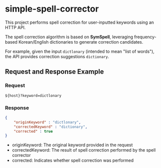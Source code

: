 # simple-spell-corrector
This project performs spell correction for user-inputted keywords using an HTTP API.

The spell correction algorithm is based on **SymSpell**, leveraging frequency-based Korean/English dictionaries to generate correction candidates.

For example, given the input `dictlonary` (intended to mean "list of words"), the API provides correction suggestions `dictionary`.

## Request and Response Example
### Request
```
${host}?keyword=dictlonary
```

### Response
```json
{
    "originKeyword" : "dictlonary",
    "correctedKeyword" : "dictionary",
    "corrected" : true
}
```
- originKeyword: The original keyword provided in the request 
- correctedKeyword: The result of spell correction performed by the spell corrector
- corrected: Indicates whether spell correction was performed